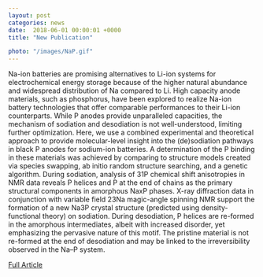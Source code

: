 ```yaml
---                                                                                                                                                                                      
layout: post                                                                                                                                                                             
categories: news                                                                                                                                                                 
date:  2018-06-01 00:00:01 +0000                                                                                                                                                        
title: "New Publication"

photo: "/images/NaP.gif"
---            
```



Na-ion batteries are promising alternatives to Li-ion systems for electrochemical energy storage because of the higher natural abundance and widespread distribution of Na compared to Li. High capacity anode materials, such as phosphorus, have been explored to realize Na-ion battery technologies that offer comparable performances to their Li-ion counterparts. While P anodes provide unparalleled capacities, the mechanism of sodiation and desodiation is not well-understood, limiting further optimization. Here, we use a combined experimental and theoretical approach to provide molecular-level insight into the (de)sodiation pathways in black P anodes for sodium-ion batteries. A determination of the P binding in these materials was achieved by comparing to structure models created via species swapping, ab initio random structure searching, and a genetic algorithm. During sodiation, analysis of 31P chemical shift anisotropies in NMR data reveals P helices and P at the end of chains as the primary structural components in amorphous NaxP phases. X-ray diffraction data in conjunction with variable field 23Na magic-angle spinning NMR support the formation of a new Na3P crystal structure (predicted using density-functional theory) on sodiation. During desodiation, P helices are re-formed in the amorphous intermediates, albeit with increased disorder, yet emphasizing the pervasive nature of this motif. The pristine material is not re-formed at the end of desodiation and may be linked to the irreversibility observed in the Na–P system.

<a href="https://pubs.acs.org/doi/10.1021/acsnano.8b02261">Full Article</a>
